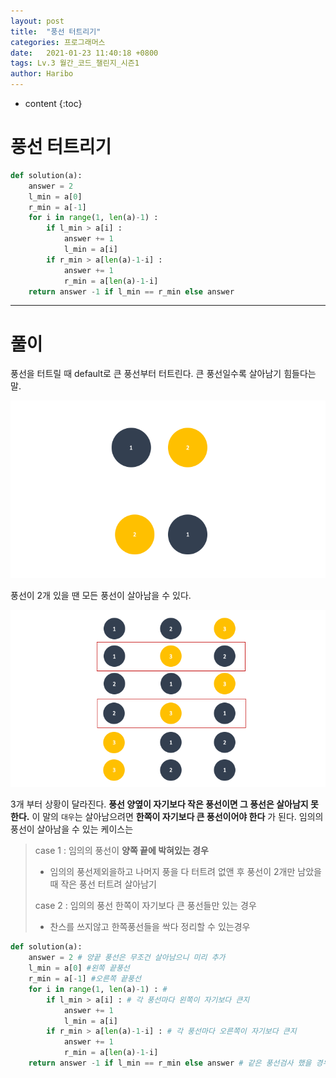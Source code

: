 ```yaml
---
layout: post
title:  "풍선 터트리기"
categories: 프로그래머스
date:   2021-01-23 11:40:18 +0800
tags: Lv.3 월간_코드_챌린지_시즌1
author: Haribo
---
```


* content
{:toc}
# 풍선 터트리기

```python
def solution(a):
    answer = 2
    l_min = a[0]
    r_min = a[-1]
    for i in range(1, len(a)-1) :
        if l_min > a[i] :
            answer += 1
            l_min = a[i]
        if r_min > a[len(a)-1-i] :
            answer += 1
            r_min = a[len(a)-1-i]
    return answer -1 if l_min == r_min else answer
```

---









# 풀이

풍선을 터트릴 때 default로 큰 풍선부터 터트린다. 큰 풍선일수록 살아남기 힘들다는말.

![](/images/ballon/case2.png)

풍선이 2개 있을 땐 모든 풍선이 살아남을 수 있다.

![](/images/ballon/case3.png)

3개 부터 상황이 달라진다. **풍선 양옆이 자기보다 작은 풍선이면 그 풍선은 살아남지 못한다.** 이 말의 `대우`는 살아남으려면 **한쪽이 자기보다 큰 풍선이어야 한다** 가 된다. 임의의 풍선이 살아남을 수 있는 케이스는

> case 1 : 임의의 풍선이 **양쪽 끝에 박혀있는 경우**
>
> - 임의의 풍선제외을하고 나머지 풍을 다 터트려 없앤 후 풍선이 2개만 남았을 때 작은 풍선 터트려 살아남기
>
> case 2 : 임의의 풍선 한쪽이 자기보다 큰 풍선들만 있는 경우
>
> * 찬스를 쓰지않고 한쪽풍선들을 싹다 정리할 수 있는경우

```python
def solution(a):
    answer = 2 # 양끝 풍선은 무조건 살아남으니 미리 추가
    l_min = a[0] #왼쪽 끝풍선
    r_min = a[-1] #오른쪽 끝풍선
    for i in range(1, len(a)-1) : # 
        if l_min > a[i] : # 각 풍선마다 왼쪽이 자기보다 큰지
            answer += 1
            l_min = a[i]
        if r_min > a[len(a)-1-i] : # 각 풍선마다 오른쪽이 자기보다 큰지
            answer += 1
            r_min = a[len(a)-1-i]
    return answer -1 if l_min == r_min else answer # 같은 풍선검사 했을 경우 -1
```

